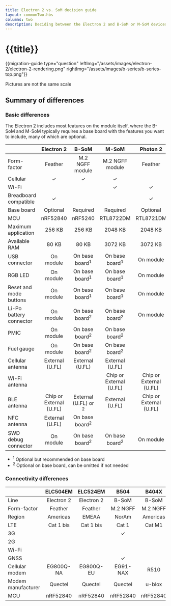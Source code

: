 ```yaml
---
title: Electron 2 vs. SoM decision guide
layout: commonTwo.hbs
columns: two
description: Deciding between the Electron 2 and B-SoM or M-SoM devices
---
```


# {{title}}

{{migration-guide type="question" leftImg="/assets/images/electron-2/electron-2-rendering.png" rightImg="/assets/images/b-series/b-series-top.png"}}

<p class="attribution">Pictures are not the same scale</p>


## Summary of differences

### Basic differences

The Electron 2 includes most features on the module itself, where the B-SoM and M-SoM typically requires a base board with the features you want to include, many of which are optional.

|      | Electron 2 | B-SoM | M-SoM | Photon 2 |
| :--- | :---: | :---: | :---: | :---: |
| Form-factor | Feather | M.2 NGFF module |M.2 NGFF module | Feather |
| Cellular | &check; | &check; | &check; | |
| Wi-Fi | | | &check; | &check; |
| Breadboard compatible | &check; | | | &check; |
| Base board | Optional | Required | Required | Optional |
| MCU | nRF52840 | nRF5240 | RTL8722DM | RTL8721DM |
| Maximum application | 256 KB | 256 KB | 2048 KB | 2048 KB |
| Available RAM | 80 KB | 80 KB | 3072 KB | 3072 KB |
| USB connector | On module | On base board<sup>1</sup> |On base board<sup>1</sup> | On module |
| RGB LED | On module | On base board<sup>1</sup> | On base board<sup>1</sup> | On module |
| Reset and mode buttons | On module | On base board<sup>1</sup> | On base board<sup>1</sup> | On module |
| Li-Po battery connector | On module | On base board<sup>2</sup> | On base board<sup>2</sup> | On module |
| PMIC | On module | On base board<sup>2</sup> | On base board<sup>2</sup> | |
| Fuel gauge | On module | On base board<sup>2</sup> | On base board<sup>2</sup> | |
| Cellular antenna | External (U.FL) | External (U.FL) | External (U.FL) | | |
| Wi-Fi antenna | | | Chip or External (U.FL) | Chip or External (U.FL) |
| BLE antenna | Chip or External (U.FL) | External (U.FL) or <sup>2</sup> | External (U.FL) | Chip or External (U.FL) |
| NFC antenna | External (U.FL) | On base board<sup>2</sup> | | |
| SWD debug connector | On module | On base board<sup>2</sup> | On base board<sup>2</sup> | On module |

- <sup>1</sup> Optional but recommended on base board
- <sup>2</sup> Optional on base board, can be omitted if not needed

### Connectivity differences

|      | ELC504EM | ELC524EM | B504 | B404X | B524 | M404 | M524 | PHN2 |
| :--- | :---: | :---: | :---: | :---: | :---: | :---: | :---: | :---: |
| Line | Electron 2 | Electron 2 | B-SoM | B-SoM | B-SoM | M-SoM | M-SoM | P2 |
| Form-factor | Feather | Feather | M.2 NGFF | M.2 NGFF | M.2 NGFF | M.2 NGFF | M.2 NGFF | Feather | 
| Region | Americas | EMEAA | NorAm | Americas |  EMEAA | NorAm | EMEAA | Any |
| LTE | Cat 1 bis | Cat 1 bis | Cat 1 | Cat M1 | Cat 1 | Cat M1 | Cat 1 | |
| 3G | | | &check; | | &check; | | &check; | |
| 2G | | | | | &check; | | &check; | |
| Wi-Fi | | | | | | &check; | &check; | &check; |
| GNSS | | | &check; | | | &check; | &check; | |
| Cellular modem | EG800Q-NA | EG800Q-EU | EG91-NAX | R510 | EG91-E | BG95-M5 | EG91-EX | |
| Modem manufacturer | Quectel | Quectel | Quectel | u-blox | Quectel | Quectel | Quectel | |
| MCU | nRF52840 | nRF52840 | nRF52840 | nRF52840 | nRF52840 | RTL8722DM | RTL8722DM | RTL8721DM |
